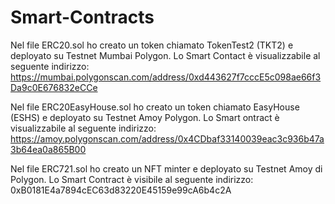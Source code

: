 # Smart-Contracts

Nel file ERC20.sol ho creato un token chiamato TokenTest2 (TKT2) e deployato su Testnet Mumbai Polygon.
Lo Smart Contact è visualizzabile al seguente indirizzo: https://mumbai.polygonscan.com/address/0xd443627f7cccE5c098ae66f3Da9c0E676832eCCe

Nel file ERC20EasyHouse.sol ho creato un token chiamato EasyHouse (ESHS) e deployato su Testnet Amoy Polygon.
Lo Smart ontract è visualizzabile al seguente indirizzo: https://amoy.polygonscan.com/address/0x4CDbaf33140039eac3c936b47a3b64ea0a865B00

Nel file ERC721.sol ho creato un NFT minter e deployato su Testnet Amoy di Polygon.
Lo Smart Contract è visibile al seguente indirizzo: 0xB0181E4a7894cEC63d83220E45159e99cA6b4c2A
